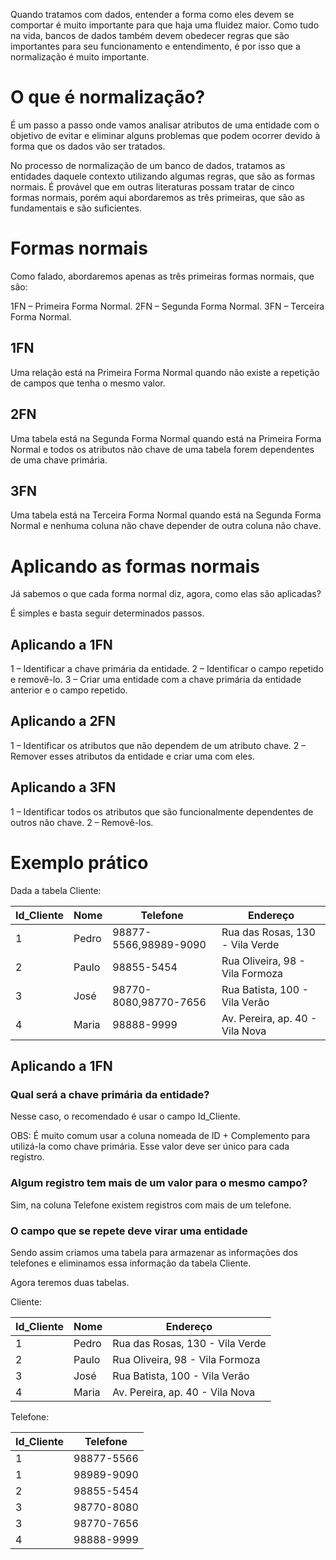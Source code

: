 Quando tratamos com dados, entender a forma como eles devem se comportar é muito importante para que haja uma fluidez maior. Como tudo na vida, bancos de dados também devem obedecer regras que são importantes para seu funcionamento e entendimento, é por isso que a normalização é muito importante.

# O que é normalização?

É um passo a passo onde vamos analisar atributos de uma entidade com o objetivo de evitar e eliminar alguns problemas que podem ocorrer devido à forma que os dados vão ser tratados.

No processo de normalização de um banco de dados, tratamos as entidades daquele contexto utilizando algumas regras, que são as formas normais. É provável que em outras literaturas possam tratar de cinco formas normais, porém aqui abordaremos as três primeiras, que são as fundamentais e são suficientes.

# Formas normais

Como falado, abordaremos apenas as três primeiras formas normais, que são:

1FN – Primeira Forma Normal.
2FN – Segunda Forma Normal.
3FN – Terceira Forma Normal.

## 1FN

Uma relação está na Primeira Forma Normal quando não existe a repetição de campos que tenha o mesmo valor.

## 2FN

Uma tabela está na Segunda Forma Normal quando está na Primeira Forma Normal e todos os atributos não chave de uma tabela forem dependentes de uma chave primária.

## 3FN

Uma tabela está na Terceira Forma Normal quando está na Segunda Forma Normal e nenhuma coluna não chave depender de outra coluna não chave.

# Aplicando as formas normais

Já sabemos o que cada forma normal diz, agora, como elas são aplicadas?

É simples e basta seguir determinados passos.

## Aplicando a 1FN

1 – Identificar a chave primária da entidade.
2 – Identificar o campo repetido e removê-lo.
3 – Criar uma entidade com a chave primária da entidade anterior e o campo repetido.

## Aplicando a 2FN

1 – Identificar os atributos que não dependem de um atributo chave.
2 – Remover esses atributos da entidade e criar uma com eles.

## Aplicando a 3FN

1 – Identificar todos os atributos que são funcionalmente dependentes de outros não chave.
2 – Removê-los.

# Exemplo prático

Dada a tabela Cliente:

| Id_Cliente    | Nome          | Telefone              | Endereço                        |
| ------------- | ------------- | --------------------- | ------------------------------- |
| 1             | Pedro         | 98877-5566,98989-9090 | Rua das Rosas, 130 - Vila Verde |
| 2             | Paulo         | 98855-5454            | Rua Oliveira, 98 - Vila Formoza |
| 3             | José          | 98770-8080,98770-7656 | Rua Batista, 100 - Vila Verão   |
| 4             | Maria         | 98888-9999            | Av. Pereira, ap. 40 - Vila Nova |

## Aplicando a 1FN

### Qual será a chave primária da entidade?

Nesse caso, o recomendado é usar o campo Id_Cliente.

OBS: É muito comum usar a coluna nomeada de ID + Complemento para utilizá-la como chave primária. Esse valor deve ser único para cada registro.

### Algum registro tem mais de um valor para o mesmo campo?

Sim, na coluna Telefone existem registros com mais de um telefone.

### O campo que se repete deve virar uma entidade

Sendo assim criamos uma tabela para armazenar as informações dos telefones e eliminamos essa informação da tabela Cliente.

Agora teremos duas tabelas.

Cliente:

| Id_Cliente    | Nome          | Endereço                        |
| ------------- | ------------- | ------------------------------- |
| 1             | Pedro         | Rua das Rosas, 130 - Vila Verde |
| 2             | Paulo         | Rua Oliveira, 98 - Vila Formoza |
| 3             | José          | Rua Batista, 100 - Vila Verão   |
| 4             | Maria         | Av. Pereira, ap. 40 - Vila Nova |

Telefone:

| Id_Cliente    | Telefone      | 
| ------------- | ------------- | 
| 1             | 98877-5566    | 
| 1             | 98989-9090    | 
| 2             | 98855-5454    | 
| 3             | 98770-8080    | 
| 3             | 98770-7656    | 
| 4             | 98888-9999    | 
